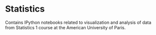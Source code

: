 # Statistics
Contains IPython notebooks related to visualization and analysis of data from Statistics 1 course at the American University of Paris.
